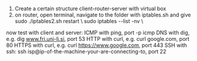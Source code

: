 1. Create a certain structure client-router-server with virtual box
2. on router, open terminal, navigate to the folder with iptables.sh and give</br>
sudo ./iptables2.sh restart \\
sudo iptables --list -nv \\

now test with client and server:
ICMP with ping, port -p icmp
DNS with dig, e.g. dig www.fri.uni-lj.si, port 53
HTTP with curl, e.g. curl google.com, port 80
HTTPS with curl, e.g. curl https://www.google.com, port 443
SSH with ssh: ssh isp@ip-of-the-machine-your-are-connecting-to, port 22
